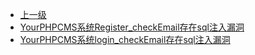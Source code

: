 * [上一级](docs/wy876_poc/)
* [YourPHPCMS系统Register_checkEmail存在sql注入漏洞](docs/wy876_poc/YourPHPCMS/YourPHPCMS%E7%B3%BB%E7%BB%9FRegister_checkEmail%E5%AD%98%E5%9C%A8sql%E6%B3%A8%E5%85%A5%E6%BC%8F%E6%B4%9E.md)
* [YourPHPCMS系统login_checkEmail存在sql注入漏洞](docs/wy876_poc/YourPHPCMS/YourPHPCMS%E7%B3%BB%E7%BB%9Flogin_checkEmail%E5%AD%98%E5%9C%A8sql%E6%B3%A8%E5%85%A5%E6%BC%8F%E6%B4%9E.md)
